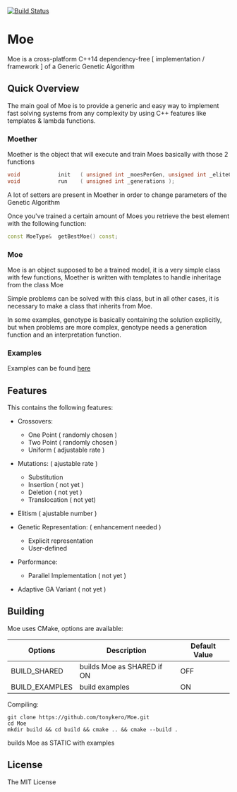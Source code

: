 [![Build Status](https://travis-ci.org/tonykero/Moe.svg?branch=master)](https://travis-ci.org/tonykero/Moe)

# Moe 

Moe is a cross-platform C++14 dependency-free [ implementation / framework ] of a Generic Genetic Algorithm

## Quick Overview

The main goal of Moe is to provide a generic and easy way to implement fast solving systems
from any complexity by using C++ features like templates & lambda functions.

### Moether

Moether is the object that will execute and train Moes
basically with those 2 functions

```cpp
void            init   ( unsigned int _moesPerGen, unsigned int _eliteCopies, float _mutationRate = 0.1f, float _crossoverRate = 0.5f );
void            run    ( unsigned int _generations );
```

A lot of setters are present in Moether in order to change parameters of the Genetic Algorithm

Once you've trained a certain amount of Moes you retrieve the best element with the following function:
```cpp
const MoeType&  getBestMoe() const;
```

### Moe

Moe is an object supposed to be a trained model, it is a very simple class with few functions, Moether is written with templates to handle inheritage from the class Moe

Simple problems can be solved with this class, but in all other cases, it is necessary to make a class
that inherits from Moe.

In some examples, genotype is basically containing the solution explicitly, but when problems are more complex, genotype needs a generation function and an interpretation function.

### Examples

Examples can be found [here](https://github.com/tonykero/Moe/tree/master/examples)

## Features

This contains the following features:

* Crossovers:
    * One Point ( randomly chosen )
    * Two Point ( randomly chosen )
    * Uniform ( adjustable rate )

* Mutations: ( ajustable rate )
    * Substitution
    * Insertion ( not yet )
    * Deletion  ( not yet )
    * Translocation ( not yet)

* Elitism ( ajustable number )

* Genetic Representation: ( enhancement needed )
    * Explicit representation
    * User-defined

* Performance:
    * Parallel Implementation ( not yet )

* Adaptive GA Variant ( not yet )

## Building

Moe uses CMake, options are available:

Options         | Description                   | Default Value |
--------------- | ----------------------------- | ------------- |
BUILD_SHARED    | builds Moe as SHARED if ON    | OFF           |
BUILD_EXAMPLES  | build examples                | ON            |

Compiling:

```
git clone https://github.com/tonykero/Moe.git
cd Moe
mkdir build && cd build && cmake .. && cmake --build .
```
builds Moe as STATIC with examples


## License

The MIT License